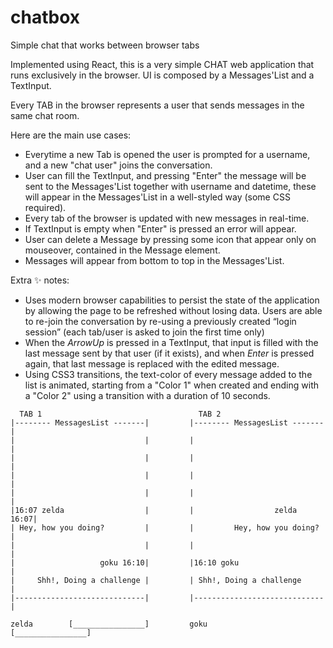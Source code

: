 # chatbox

Simple chat that works between browser tabs

Implemented using React, this is a very simple CHAT web application that runs exclusively in the browser.
UI is composed by a Messages'List and a TextInput.

Every TAB in the browser represents a user that sends messages in the same chat room.

Here are the main use cases:

- Everytime a new Tab is opened the user is prompted for a username, and a new "chat user" joins the conversation.
- User can fill the TextInput, and pressing "Enter" the message will be sent to the Messages'List together with username and datetime, these will appear in the Messages'List in a well-styled way (some CSS required).
- Every tab of the browser is updated with new messages in real-time.
- If TextInput is empty when "Enter" is pressed an error will appear.
- User can delete a Message by pressing some icon that appear only on mouseover, contained in the Message element.
- Messages will appear from bottom to top in the Messages'List.

Extra ✨ notes:

- Uses modern browser capabilities to persist the state of the application by allowing the page to be refreshed without losing data. Users are able to re-join the conversation by re-using a previously created “login session” (each tab/user is asked to join the first time only)
- When the _ArrowUp_ is pressed in a TextInput, that input is filled with the last message sent by that user (if it exists), and when _Enter_ is pressed again, that last message is replaced with the edited message.
- Using CSS3 transitions, the text-color of every message added to the list is animated, starting from a "Color 1" when created and ending with a "Color 2" using a transition with a duration of 10 seconds.

```
  TAB 1                                   TAB 2
|-------- MessagesList -------|         |-------- MessagesList -------|
|                             |         |                             |
|                             |         |                             |
|                             |         |                             |
|                             |         |                             |
|16:07 zelda                  |         |                  zelda 16:07|
| Hey, how you doing?         |         |         Hey, how you doing? |
|                             |         |                             |
|                   goku 16:10|         |16:10 goku                   |
|     Shh!, Doing a challenge |         | Shh!, Doing a challenge     |
|-----------------------------|         |-----------------------------|

zelda        [________________]         goku         [________________]
```
